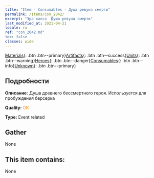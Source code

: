 ```yaml
---
title: "Item - Consumables - Душа ревуна смерти"
permalink: /Items/con_2042/
excerpt: "Эра хаоса  Душа ревуна смерти"
last_modified_at: 2021-04-21
locale: ru
ref: "con_2042.md"
toc: false
classes: wide
---
```

 [Materials](/ru/Items/){: .btn .btn--primary}[Artifacts](/ru/Items/Artifacts/){: .btn .btn--success}[Units](/ru/Items/Units/){: .btn .btn--warning}[Heroes](/ru/Items/Heroes/){: .btn .btn--danger}[Consumables](/ru/Items/Consumables/){: .btn .btn--info}[Unknown](/ru/Items/Unknown/){: .btn .btn--primary}

## Подробности
 **Описание:** Душа древнего бессмертного героя. Используется для пробуждения берсерка

 **Quality:** <span style="color: #FF8C00">OK</span>

 **Type:** Event related

## Gather

  None

## This item contains:

  None

